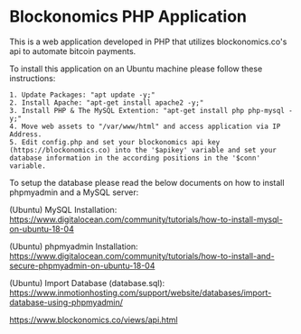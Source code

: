 # Blockonomics PHP Application
This is a web application developed in PHP that utilizes blockonomics.co's api to automate bitcoin payments.


To install this application on an Ubuntu machine please follow these instructions:

```
1. Update Packages: "apt update -y;"
2. Install Apache: "apt-get install apache2 -y;"
3. Install PHP & The MySQL Extention: "apt-get install php php-mysql -y;"
4. Move web assets to "/var/www/html" and access application via IP Address.
5. Edit config.php and set your blockonomics api key (https://blockonomics.co) into the '$apikey' variable and set your database information in the according positions in the '$conn' variable.
```

To setup the database please read the below documents on how to install phpmyadmin and a MySQL server:

(Ubuntu) MySQL Installation: https://www.digitalocean.com/community/tutorials/how-to-install-mysql-on-ubuntu-18-04

(Ubuntu) phpmyadmin Installation: https://www.digitalocean.com/community/tutorials/how-to-install-and-secure-phpmyadmin-on-ubuntu-18-04 

(Ubuntu) Import Database (database.sql): https://www.inmotionhosting.com/support/website/databases/import-database-using-phpmyadmin/



https://www.blockonomics.co/views/api.html
